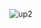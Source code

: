 ![up2](https://user-images.githubusercontent.com/11989207/42982741-b6327c5c-8c1d-11e8-9fb6-c104a177f7d0.PNG)
